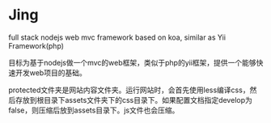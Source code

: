 Jing
======
full stack nodejs web mvc framework based on koa, similar as Yii Framework(php)




目标为基于nodejs做一个mvc的web框架，类似于php的yii框架，提供一个能够快速开发web项目的基础。


protected文件夹是网站内容文件夹。运行网站时，会首先使用less编译css，然后存放到根目录下assets文件夹下的css目录下。如果配置文档指定develop为false，则压缩后放到assets目录下。js文件也会压缩。
